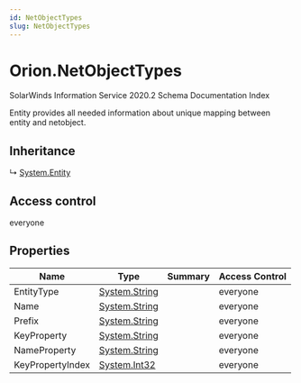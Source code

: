 ```yaml
---
id: NetObjectTypes
slug: NetObjectTypes
---
```


# Orion.NetObjectTypes

SolarWinds Information Service 2020.2 Schema Documentation Index

Entity provides all needed information about unique mapping between entity and netobject.

## Inheritance

↳ [System.Entity](./../System/Entity)

## Access control

everyone

## Properties

| Name | Type | Summary | Access Control |
| ------ | ------ | ------ | ------ |
| EntityType | [System.String](https://docs.microsoft.com/en-us/dotnet/api/system.string) |  | everyone |
| Name | [System.String](https://docs.microsoft.com/en-us/dotnet/api/system.string) |  | everyone |
| Prefix | [System.String](https://docs.microsoft.com/en-us/dotnet/api/system.string) |  | everyone |
| KeyProperty | [System.String](https://docs.microsoft.com/en-us/dotnet/api/system.string) |  | everyone |
| NameProperty | [System.String](https://docs.microsoft.com/en-us/dotnet/api/system.string) |  | everyone |
| KeyPropertyIndex | [System.Int32](https://docs.microsoft.com/en-us/dotnet/api/system.int32) |  | everyone |

